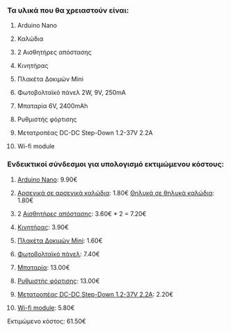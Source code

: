 ### Τα υλικά που θα χρειαστούν είναι:

1. Arduino Nano
2. Καλώδια
3. 2 Αισθητήρες απόστασης
4. Κινητήρας
5. Πλακέτα Δοκιμών Mini

6. Φωτοβολταϊκό πάνελ 2W, 9V, 250mA
7. Μπαταρία 6V, 2400mAh
8. Ρυθμιστής φόρτισης
9. Μετατροπέας DC-DC Step-Down 1.2-37V 2.2A
10. Wi-fi module


### Ενδεικτικοί σύνδεσμοι για υπολογισμό εκτιμώμενου κόστους:

1. [Arduino Nano](https://grobotronics.com/arduino-nano-compatible-ch340-with-headers.html): 9.90€
2. [Αρσενικά σε αρσενικά καλώδια](https://grobotronics.com/jumper-wires-15cm-male-to-male-pack-of-10.html): 1.80€
   [Θηλυκά σε θηλυκά καλώδια](https://grobotronics.com/jumper-wires-15cm-female-to-female-pack-of-10.html): 1.80€
3. 2 [Αισθητήρες απόστασης](https://grobotronics.com/ultrasonic-sensor-ranging-detector-2-450cm-hy-srf05.html): 3.60€ * 2 = 7.20€
4. [Κινητήρας](https://grobotronics.com/servo-micro-1.5kg.cm-plastic-gears-feetech-fs90.html): 3.90€
5. [Πλακέτα Δοκιμών Mini](https://grobotronics.com/breadboard-mini-blue.html): 1.60€

6. [Φωτοβολταϊκό πάνελ](https://grobotronics.com/solar-cell-3w-250x140mm.html): 7.40€
7. [Μπαταρία](https://grobotronics.com/lead-acid-battery-12v-1.3ah.html): 13.00€
8. [Ρυθμιστής φόρτισης](https://grobotronics.com/solar-battery-charger-regulator-10a-dual-usb.html): 13.00€
9. [Μετατροπέας DC-DC Step-Down 1.2-37V 2.2A](https://grobotronics.com/step-down-adjustable-module-1.2-37v-2.2a-lm317t.html): 2.20€

10. [Wi-fi module](https://grobotronics.com/esp8266-wifi-module.html): 5.80€

Εκτιμώμενο κόστος: 61.50€
